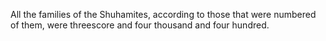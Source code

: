 All the families of the Shuhamites, according to those that were numbered of them, were threescore and four thousand and four hundred.
